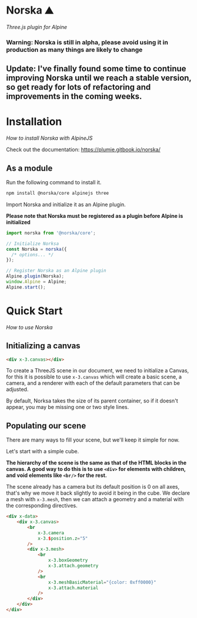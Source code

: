 # Norska ⛰️

_Three.js plugin for Alpine_

### Warning: Norska is still in alpha, please avoid using it in production as many things are likely to change

## Update: I've finally found some time to continue improving Norska until we reach a stable version, so get ready for lots of refactoring and improvements in the coming weeks.

# Installation

_How to install Norska with AlpineJS_

Check out the documentation: https://plumie.gitbook.io/norska/

## As a module

Run the following command to install it.

```bash
npm install @norska/core alpinejs three
```

Import Norska and initialize it as an Alpine plugin.

**Please note that Norska must be registered as a plugin before Alpine is initialized**

```typescript
import norska from '@norska/core';

// Initialize Norksa
const Norska = norska({
  /* options... */
});

// Register Norska as an Alpine plugin
Alpine.plugin(Norska);
window.Alpine = Alpine;
Alpine.start();
```

# Quick Start

_How to use Norska_

## Initializing a canvas

```html
<div x-3.canvas></div>
```

To create a ThreeJS scene in our document, we need to initialize a Canvas, for this it is possible to use `x-3.canvas` which will create a basic scene, a camera, and a renderer with each of the default parameters that can be adjusted.

By default, Norksa takes the size of its parent container, so if it doesn't appear, you may be missing one or two style lines.

## Populating our scene

There are many ways to fill your scene, but we'll keep it simple for now.

Let's start with a simple cube.

**The hierarchy of the scene is the same as that of the HTML blocks in the canvas. A good way to do this is to use `<div>` for elements with children, and void elements like `<br/>` for the rest.**

The scene already has a camera but its default position is 0 on all axes, that's why we move it back slightly to avoid it being in the cube.
We declare a mesh with `x-3.mesh`, then we can attach a geometry and a material with the corresponding directives.

```html
<div x-data>
    <div x-3.canvas>
        <br 
            x-3.camera
            x-3.$position.z="5"
        />
        <div x-3.mesh>
            <br         
                x-3.boxGeometry
                x-3.attach.geometry
            />
            <br         
                x-3.meshBasicMaterial="{color: 0xff0000}"
                x-3.attach.material
            />
        </div>
    </div>
</div>
```

